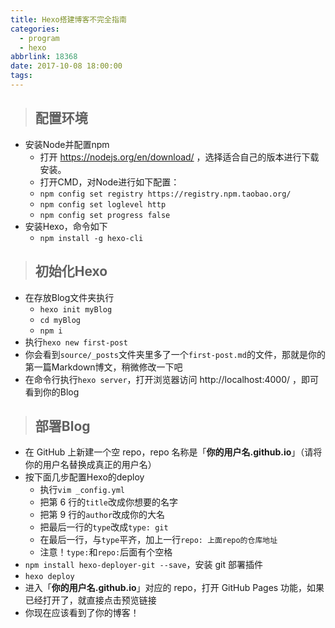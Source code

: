 ```yaml
---
title: Hexo搭建博客不完全指南
categories:
  - program
  - hexo
abbrlink: 18368
date: 2017-10-08 18:00:00
tags:
---
```


> ## 配置环境

* 安装Node并配置npm
  * 打开 https://nodejs.org/en/download/ ，选择适合自己的版本进行下载安装。
  * 打开CMD，对Node进行如下配置：
  * `npm config set registry https://registry.npm.taobao.org/`
  * `npm config set loglevel http`
  * `npm config set progress false`
* 安装Hexo，命令如下
  * `npm install -g hexo-cli`

> ## 初始化Hexo

* 在存放Blog文件夹执行
  * `hexo init myBlog`
  * `cd myBlog`
  * `npm i`
* 执行`hexo new first-post`
* 你会看到`source/_posts`文件夹里多了一个`first-post.md`的文件，那就是你的第一篇Markdown博文，稍微修改一下吧
* 在命令行执行`hexo server`，打开浏览器访问 http://localhost:4000/ ，即可看到你的Blog

>## 部署Blog

* 在 GitHub 上新建一个空 repo，repo 名称是「**你的用户名.github.io**」（请将你的用户名替换成真正的用户名）
* 按下面几步配置Hexo的deploy
  * 执行`vim _config.yml`
  * 把第 6 行的`title`改成你想要的名字
  * 把第 9 行的`author`改成你的大名
  * 把最后一行的`type`改成`type: git`
  * 在最后一行，与`type`平齐，加上一行`repo: 上面repo的仓库地址`
  * 注意！`type:`和`repo:`后面有个空格
* `npm install hexo-deployer-git --save`，安装 git 部署插件
* `hexo deploy`
* 进入「**你的用户名.github.io**」对应的 repo，打开 GitHub Pages 功能，如果已经打开了，就直接点击预览链接
* 你现在应该看到了你的博客！


